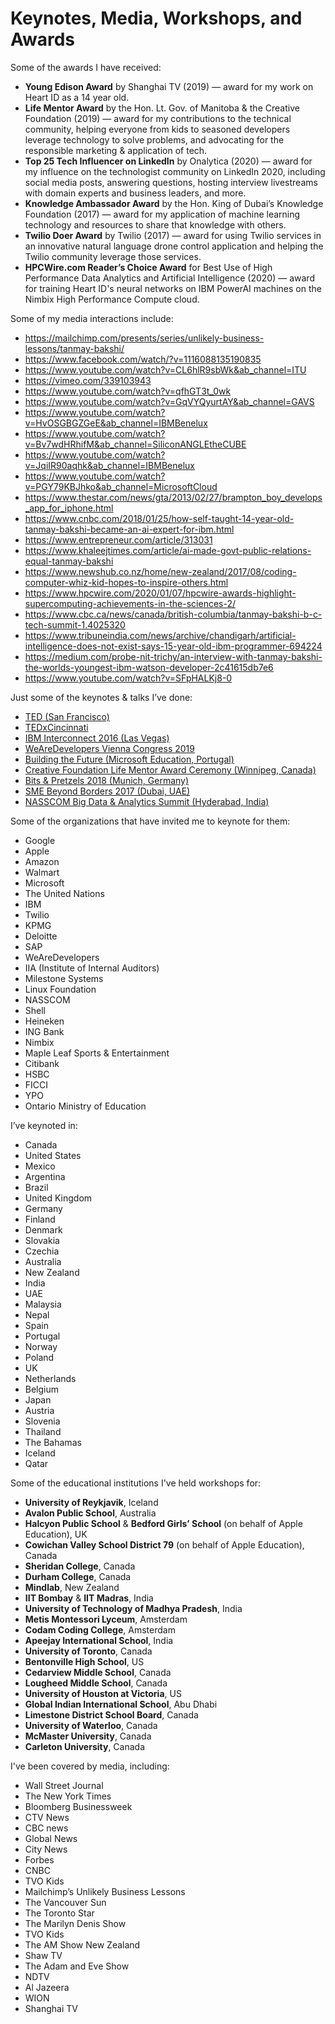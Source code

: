 # Keynotes, Media, Workshops, and Awards

Some of the awards I have received:

- **Young Edison Award** by Shanghai TV (2019) — award for my work on Heart ID as a 14 year old.
- **Life Mentor Award** by the Hon. Lt. Gov. of Manitoba & the Creative Foundation (2019) — award for my contributions to the technical community, helping everyone from kids to seasoned developers leverage technology to solve problems, and advocating for the responsible marketing & application of tech.
- **Top 25 Tech Influencer on LinkedIn** by Onalytica (2020) — award for my influence on the technologist community on LinkedIn 2020, including social media posts, answering questions, hosting interview livestreams with domain experts and business leaders, and more.
- **Knowledge Ambassador Award** by the Hon. King of Dubai’s Knowledge Foundation (2017) — award for my application of machine learning technology and resources to share that knowledge with others.
- **Twilio Doer Award** by Twilio (2017) — award for using Twilio services in an innovative natural language drone control application and helping the Twilio community leverage those services.
- **HPCWire.com Reader’s Choice Award** for Best Use of High Performance Data Analytics and Artificial Intelligence (2020) — award for training Heart ID's neural networks on IBM PowerAI machines on the Nimbix High Performance Compute cloud.

Some of my media interactions include:

- https://mailchimp.com/presents/series/unlikely-business-lessons/tanmay-bakshi/
- https://www.facebook.com/watch/?v=1116088135190835
- https://www.youtube.com/watch?v=CL6hlR9sbWk&ab_channel=ITU
- https://vimeo.com/339103943
- https://www.youtube.com/watch?v=qfhGT3t_0wk
- https://www.youtube.com/watch?v=GqVYQyurtAY&ab_channel=GAVS
- https://www.youtube.com/watch?v=HvOSGBGZGeE&ab_channel=IBMBenelux
- https://www.youtube.com/watch?v=Bv7wdHRhifM&ab_channel=SiliconANGLEtheCUBE
- https://www.youtube.com/watch?v=JqiIR90aqhk&ab_channel=IBMBenelux
- https://www.youtube.com/watch?v=PGY79KBJhko&ab_channel=MicrosoftCloud
- https://www.thestar.com/news/gta/2013/02/27/brampton_boy_develops_app_for_iphone.html
- https://www.cnbc.com/2018/01/25/how-self-taught-14-year-old-tanmay-bakshi-became-an-ai-expert-for-ibm.html
- https://www.entrepreneur.com/article/313031
- https://www.khaleejtimes.com/article/ai-made-govt-public-relations-equal-tanmay-bakshi
- https://www.newshub.co.nz/home/new-zealand/2017/08/coding-computer-whiz-kid-hopes-to-inspire-others.html
- https://www.hpcwire.com/2020/01/07/hpcwire-awards-highlight-supercomputing-achievements-in-the-sciences-2/
- https://www.cbc.ca/news/canada/british-columbia/tanmay-bakshi-b-c-tech-summit-1.4025320
- https://www.tribuneindia.com/news/archive/chandigarh/artificial-intelligence-does-not-exist-says-15-year-old-ibm-programmer-694224
- https://medium.com/probe-nit-trichy/an-interview-with-tanmay-bakshi-the-worlds-youngest-ibm-watson-developer-2c41615db7e6
- https://www.youtube.com/watch?v=SFpHALKj8-0

Just some of the keynotes & talks I’ve done:

- [TED (San Francisco)](https://www.ted.com/talks/tanmay_bakshi_technology_that_tackles_the_teen_suicide_epidemic)
- [TEDxCincinnati](https://www.youtube.com/watch?v=y-lyzsqnK-c)
- [IBM Interconnect 2016 (Las Vegas)](https://youtu.be/Oqfaqr9EYwY)
- [WeAreDevelopers Vienna Congress 2019](https://www.youtube.com/watch?v=dyqTtWLfZJw)
- [Building the Future (Microsoft Education, Portugal)](https://www.youtube.com/watch?v=sJuIjs72QTo)
- [Creative Foundation Life Mentor Award Ceremony (Winnipeg, Canada)](https://www.youtube.com/watch?v=sPcdi9Ieptk)
- [Bits & Pretzels 2018 (Munich, Germany)](https://www.youtube.com/watch?v=p-mPMpwZBM8)
- [SME Beyond Borders 2017 (Dubai, UAE)](https://www.youtube.com/watch?v=kdAU9v2tEmc&ab_channel=SME10X)
- [NASSCOM Big Data & Analytics Summit (Hyderabad, India)](https://www.youtube.com/watch?v=P_6Y71F_F7U&ab_channel=NASSCOMVideos)

Some of the organizations that have invited me to keynote for them:

- Google
- Apple
- Amazon
- Walmart
- Microsoft
- The United Nations
- IBM
- Twilio
- KPMG
- Deloitte
- SAP
- WeAreDevelopers
- IIA (Institute of Internal Auditors)
- Milestone Systems
- Linux Foundation
- NASSCOM
- Shell
- Heineken
- ING Bank
- Nimbix
- Maple Leaf Sports & Entertainment
- Citibank
- HSBC
- FICCI
- YPO
- Ontario Ministry of Education

I’ve keynoted in:

- Canada
- United States
- Mexico
- Argentina
- Brazil
- United Kingdom
- Germany
- Finland
- Denmark
- Slovakia
- Czechia
- Australia
- New Zealand
- India
- UAE
- Malaysia
- Nepal
- Spain
- Portugal
- Norway
- Poland
- UK
- Netherlands
- Belgium
- Japan
- Austria
- Slovenia
- Thailand
- The Bahamas
- Iceland
- Qatar

Some of the educational institutions I've held workshops for:

- **University of Reykjavik**, Iceland
- **Avalon Public School**, Australia
- **Halcyon Public School** & **Bedford Girls’ School** (on behalf of Apple Education), UK
- **Cowichan Valley School District 79** (on behalf of Apple Education), Canada
- **Sheridan College**, Canada
- **Durham College**, Canada
- **Mindlab**, New Zealand
- **IIT Bombay** & **IIT Madras**, India
- **University of Technology of Madhya Pradesh**, India
- **Metis Montessori Lyceum**, Amsterdam
- **Codam Coding College**, Amsterdam
- **Apeejay International School**, India
- **University of Toronto**, Canada
- **Bentonville High School**, US
- **Cedarview Middle School**, Canada
- **Lougheed Middle School**, Canada
- **University of Houston at Victoria**, US
- **Global Indian International School**, Abu Dhabi
- **Limestone District School Board**, Canada
- **University of Waterloo**, Canada
- **McMaster University**, Canada
- **Carleton University**, Canada

I've been covered by media, including:

- Wall Street Journal
- The New York Times
- Bloomberg Businessweek
- CTV News
- CBC news
- Global News
- City News
- Forbes
- CNBC
- TVO Kids
- Mailchimp’s Unlikely Business Lessons
- The Vancouver Sun
- The Toronto Star
- The Marilyn Denis Show
- TVO Kids
- The AM Show New Zealand
- Shaw TV
- The Adam and Eve Show
- NDTV
- Al Jazeera
- WION
- Shanghai TV
